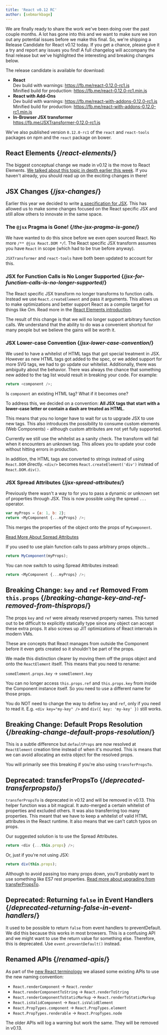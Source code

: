 ```yaml
---
title: 'React v0.12 RC'
author: [sebmarkbage]
---
```


We are finally ready to share the work we've been doing over the past couple months. A lot has gone into this and we want to make sure we iron out any potential issues before we make this final. So, we're shipping a Release Candidate for React v0.12 today. If you get a chance, please give it a try and report any issues you find! A full changelog will accompany the final release but we've highlighted the interesting and breaking changes below.

The release candidate is available for download:

- **React**  
  Dev build with warnings: https://fb.me/react-0.12.0-rc1.js  
  Minified build for production: https://fb.me/react-0.12.0-rc1.min.js
- **React with Add-Ons**  
  Dev build with warnings: https://fb.me/react-with-addons-0.12.0-rc1.js  
  Minified build for production: https://fb.me/react-with-addons-0.12.0-rc1.min.js
- **In-Browser JSX transformer**  
  https://fb.me/JSXTransformer-0.12.0-rc1.js

We've also published version `0.12.0-rc1` of the `react` and `react-tools` packages on npm and the `react` package on bower.

## React Elements {/*react-elements*/}

The biggest conceptual change we made in v0.12 is the move to React Elements. [We talked about this topic in depth earlier this week](/blog/2014/10/14/introducing-react-elements.html). If you haven't already, you should read up on the exciting changes in there!

## JSX Changes {/*jsx-changes*/}

Earlier this year we decided to write [a specification for JSX](https://facebook.github.io/jsx/). This has allowed us to make some changes focused on the React specific JSX and still allow others to innovate in the same space.

### The `@jsx` Pragma is Gone! {/*the-jsx-pragma-is-gone*/}

We have wanted to do this since before we even open sourced React. No more `/** @jsx React.DOM */`!. The React specific JSX transform assumes you have `React` in scope (which had to be true before anyway).

`JSXTransformer` and `react-tools` have both been updated to account for this.

### JSX for Function Calls is No Longer Supported {/*jsx-for-function-calls-is-no-longer-supported*/}

The React specific JSX transform no longer transforms to function calls. Instead we use `React.createElement` and pass it arguments. This allows us to make optimizations and better support React as a compile target for things like Om. Read more in the [React Elements introduction](/blog/2014/10/14/introducting-react-elements.html).

The result of this change is that we will no longer support arbitrary function calls. We understand that the ability to do was a convenient shortcut for many people but we believe the gains will be worth it.

### JSX Lower-case Convention {/*jsx-lower-case-convention*/}

We used to have a whitelist of HTML tags that got special treatment in JSX. However as new HTML tags got added to the spec, or we added support for more SVG tags, we had to go update our whitelist. Additionally, there was ambiguity about the behavior. There was always the chance that something new added to the tag list would result in breaking your code. For example:

```javascript
return <component />;
```

Is `component` an existing HTML tag? What if it becomes one?

To address this, we decided on a convention: **All JSX tags that start with a lower-case letter or contain a dash are treated as HTML.**

This means that you no longer have to wait for us to upgrade JSX to use new tags. This also introduces the possibility to consume custom elements (Web Components) - although custom attributes are not yet fully supported.

Currently we still use the whitelist as a sanity check. The transform will fail when it encounters an unknown tag. This allows you to update your code without hitting errors in production.

In addition, the HTML tags are converted to strings instead of using `React.DOM` directly. `<div/>` becomes `React.createElement('div')` instead of `React.DOM.div()`.

### JSX Spread Attributes {/*jsx-spread-attributes*/}

Previously there wasn't a way to for you to pass a dynamic or unknown set of properties through JSX. This is now possible using the spread `...` operator.

```javascript
var myProps = {a: 1, b: 2};
return <MyComponent {...myProps} />;
```

This merges the properties of the object onto the props of `MyComponent`.

[Read More About Spread Attributes](https://gist.github.com/sebmarkbage/07bbe37bc42b6d4aef81)

If you used to use plain function calls to pass arbitrary props objects...

```javascript
return MyComponent(myProps);
```

You can now switch to using Spread Attributes instead:

```javascript
return <MyComponent {...myProps} />;
```

## Breaking Change: `key` and `ref` Removed From `this.props` {/*breaking-change-key-and-ref-removed-from-thisprops*/}

The props `key` and `ref` were already reserved property names. This turned out to be difficult to explicitly statically type since any object can accept these extra props. It also screws up JIT optimizations of React internals in modern VMs.

These are concepts that React manages from outside the Component before it even gets created so it shouldn't be part of the props.

We made this distinction clearer by moving them off the props object and onto the `ReactElement` itself. This means that you need to rename:

`someElement.props.key` -> `someElement.key`

You can no longer access `this.props.ref` and `this.props.key` from inside the Component instance itself. So you need to use a different name for those props.

You do NOT need to change the way to define `key` and `ref`, only if you need to read it. E.g. `<div key="my-key" />` and `div({ key: 'my-key' })` still works.

## Breaking Change: Default Props Resolution {/*breaking-change-default-props-resolution*/}

This is a subtle difference but `defaultProps` are now resolved at `ReactElement` creation time instead of when it's mounted. This is means that we can avoid allocating an extra object for the resolved props.

You will primarily see this breaking if you're also using `transferPropsTo`.

## Deprecated: transferPropsTo {/*deprecated-transferpropsto*/}

`transferPropsTo` is deprecated in v0.12 and will be removed in v0.13. This helper function was a bit magical. It auto-merged a certain whitelist of properties and excluded others. It was also transferring too many properties. This meant that we have to keep a whitelist of valid HTML attributes in the React runtime. It also means that we can't catch typos on props.

Our suggested solution is to use the Spread Attributes.

```javascript
return <div {...this.props} />;
```

Or, just if you're not using JSX:

```javascript
return div(this.props);
```

Although to avoid passing too many props down, you'll probably want to use something like ES7 rest properties. [Read more about upgrading from transferPropsTo](https://gist.github.com/sebmarkbage/a6e220b7097eb3c79ab7).

## Deprecated: Returning `false` in Event Handlers {/*deprecated-returning-false-in-event-handlers*/}

It used to be possible to return `false` from event handlers to preventDefault. We did this because this works in most browsers. This is a confusing API and we might want to use the return value for something else. Therefore, this is deprecated. Use `event.preventDefault()` instead.

## Renamed APIs {/*renamed-apis*/}

As part of the [new React terminology](https://gist.github.com/sebmarkbage/fcb1b6ab493b0c77d589) we aliased some existing APIs to use the new naming convention:

- `React.renderComponent` -> `React.render`
- `React.renderComponentToString` -> `React.renderToString`
- `React.renderComponentToStaticMarkup` -> `React.renderToStaticMarkup`
- `React.isValidComponent` -> `React.isValidElement`
- `React.PropTypes.component` -> `React.PropTypes.element`
- `React.PropTypes.renderable` -> `React.PropTypes.node`

The older APIs will log a warning but work the same. They will be removed in v0.13.
